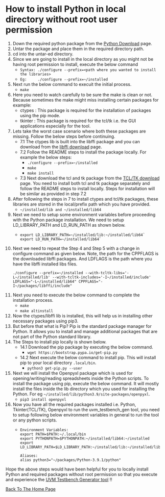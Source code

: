 # How to install Python in local directory without root user permission

1. Down the required python package from the [Python Download](https://www.python.org/downloads/) page.
2. Untar the package and place them in the required directory path.
3. cd into the untar-ed directory.
4. Since we are going to install in the local directory as you might not be having root permission to install, execute the below command
   - `Syntax: ./configure --prefix=<path where you wanted to install the libraries>`
   - `Eg:     ./configure --prefix=~/installed`
5. Next run the below command to execuit the initial process.
   - `make`
6. Here you need to watch carefully to be sure the make is clean or not. Because sometimes the make might miss installing certain packages for example:
   - ctypes : This package is required for the installation of packages using the pip mode.
   - tkinter : This package is required for the tcl/tk i.e. the GUI applications especially for the tool.
7. Lets take the worst case scenario where both these packages are missing. Follow the below steps before continuing.
   - 7.1 The ctypes lib is built into the libffi package and you can download from the [libffi download](https://sourceware.org/libffi/) page.
   - 7.2 Follow the README steps to install the package locally. For example the below steps:
     - `./configure --prefix=~/installed`
     - `make`
     - `make install`
   - 7.3 Next download the tcl and tk package from the [TCL/TK download](https://www.tcl.tk/software/tcltk/download.html) page. You need to install both tcl and tk package separately and follow the README steps to install locally. Steps for installation will be similar as provided in step 7.2 
8. After following the steps in 7 to install ctypes and tcl/tk packages, these libraries are stored in the local/prefix path which you have provided.
   - `~/installed/lib and ~/installed/lib64`
9. Next we need to setup some environment variables before proceeding with the Python package installation. We need to setup LD_LIBRARY_PATH and LD_RUN_PATH as shown below.
   - ```
     export LD_LIBRARY_PATH=~/installed/lib:~/installed/lib64`
     export LD_RUN_PATH=~/installed/lib64`
     ```
10. Next we need to repeat the Step 4 and Step 5 with a change in configure command as given below. Note, the path for the CPPFLAGS is the downloaded libffi packages. And LDFLAGS is the path where you have the libffi installed libs files.
    ```
    ./configure --prefix=~/installed --with-tcltk-libs='-L~/installed/lib' --with-tcltk-includes='-I~/installed/include' LDFLAGS="-L~/installed/lib64" CPPFLAGS="-I~/packages/libffi/include"
    ```
11. Next you need to execute the below command to complete the installation process.
    - `make`
    - `make altinstall`
12. Now the ctypes/libffi lib is installed, this will help us in installing other necessary packages using pip3. 
13. But before that what is Pip? Pip is the standard package manager for Python. It allows you to install and manage additional packages that are not part of the Python standard library. 
14. The Steps to install pip locally is shown below. 
    - 14.1 Download the pip package by executing the below command.
      - `wget https://bootstrap.pypa.io/get-pip.py`
    - 14.2 Next execute the below command to install pip. This will install pip to your local directory `.local/bin`.
      - `python3 get-pip.py --user`
15. Next we will install the Openpyxl package which is used for opening/writing/reading spreadsheets inside the Python scripts. To install the package using pip, execute the below command. It will mostly install the files inside the lib directory which you used for installing the Python. For eg `~/installed/lib/python3.9/site-packages/openpyxl`.
      - `pip3 install openpyxl`
16. Now you have all the required packages installed i.e. Python, Tkinter(TCL/TK), Openpyxl to run the uvm_testbench_gen tool, you need to setup following below environment variables in general to run the tool or any python scripts.
      - ```
        Environment Variables: 
        export PATH=$PATH:~/.local/bin
        export PYTHONPATH=$PYTHONPATH:~/installed/lib64:~/installed
        export LD_LIBRARY_PATH=$LD_LIBRARY_PATH:~/installed/lib:~/installed/lib64
        
        Aliases:
        alias python3="~/packages/Python-3.9.1/python"
        ```

Hope the above steps would have been helpful for you to locally install Python and required packages without root permission so that you execute and experience the [UVM Testbench Generator tool](https://github.com/hellovimo/uvm_testbench_gen) !!

[Back To The Home Page](./)
